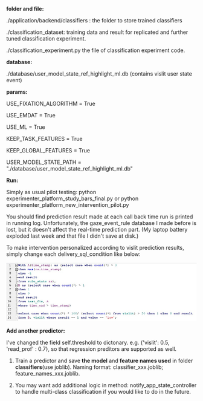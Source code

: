 **folder and file:**

./application/backend/classifiers :  the folder to store trained classifiers

./classification_dataset: training data and result for replicated and further tuned classification experiment.

./classification_experiment.py  the file of classification experiment code.


**database:**

./database/user_model_state_ref_highlight_ml.db (contains vislit user state event)


**params:**

USE_FIXATION_ALGORITHM = True

USE_EMDAT = True

USE_ML = True

KEEP_TASK_FEATURES = True

KEEP_GLOBAL_FEATURES = True

USER_MODEL_STATE_PATH = "./database/user_model_state_ref_highlight_ml.db"

**Run:**

Simply as usual pilot testing: python experimenter_platform_study_bars_final.py    or python experimenter_platform_new_intervention_pilot.py

You should find prediction result made at each call back time run is printed in running log.  Unfortunately, the gaze_event_rule database I made before is lost, but it doesn't affect the real-time prediction part. (My laptop battery exploded last week and that file I didn't save at disk.)

To make intervention personalized according to vislit prediction results, simply change each delivery_sql_condition like below:


![Image description](./4.jpg)


**Add another predictor:**

I've changed the field self.threshold to dictonary. e.g. {'vislit': 0.5, 'read_prof' : 0.7}, so that regression preditors are supported as well. 

1. Train a predictor and save **the model** and **feature names used** in folder **classifiers**(use joblib). Naming format: classifier_xxx.joblib; feature_names_xxx.joblib.

2. You may want add additional logic in method: notify_app_state_controller to handle multi-class classification if you would like to do in the future.